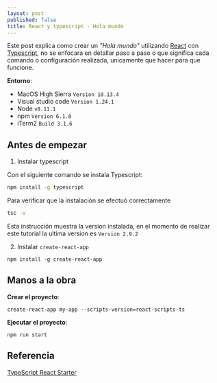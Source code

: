```yaml
---
layout: post
published: false
title: React y typescript - Hola mundo
---
```


Este post explica como crear un *"Hola mundo"* utilizando [React](https://reactjs.org/) con [Typescript](https://www.typescriptlang.org/), no se enfocara en detallar paso a paso o que significa cada comando o configuración realizada, unicamente que hacer para que funcione.

**Entorno**:
  - MacOS High Sierra `Version 10.13.4`
  - Visual studio code `Version 1.24.1`
  - Node `v8.11.1`
  - npm `Version 6.1.0`
  - iTerm2 `Build 3.1.6`

## Antes de empezar

  1. Instalar typescript

Con el siguiente comando se instala Typescript:

```bash
npm install -g typescript
```

Para verificar que la instalación se efectuó correctamente

```bash
tsc -v
```

Esta instrucción muestra la version instalada, en el momento de realizar este tutorial la ultima version es `Version 2.9.2`

  2. Instalar `create-react-app`

```
npm install -g create-react-app
```

## Manos a la obra

**Crear el proyecto**:

```
create-react-app my-app --scripts-version=react-scripts-ts
```

**Ejecutar el proyecto**:

```
npm run start
```

## Referencia

[TypeScript React Starter](https://github.com/Microsoft/TypeScript-React-Starter)
